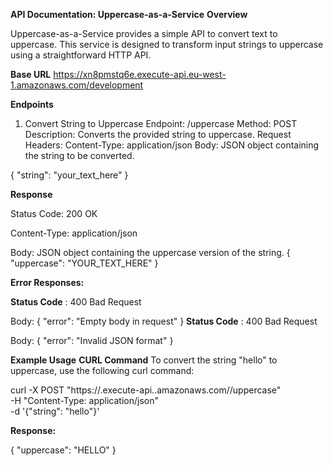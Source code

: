 **API Documentation: Uppercase-as-a-Service**
**Overview**

Uppercase-as-a-Service provides a simple API to convert text to uppercase. This service is designed to transform input strings to uppercase using a straightforward HTTP API.

**Base URL**
https://xn8pmstq6e.execute-api.eu-west-1.amazonaws.com/development

**Endpoints**
1. Convert String to Uppercase
Endpoint: /uppercase
Method: POST
Description: Converts the provided string to uppercase.
Request
Headers:
Content-Type: application/json
Body: JSON object containing the string to be converted.

{
  "string": "your_text_here"
}

**Response**

Status Code: 200 OK

Content-Type: application/json

Body: JSON object containing the uppercase version of the string.
{
  "uppercase": "YOUR_TEXT_HERE"
}

**Error Responses:**

**Status Code** : 400 Bad Request

Body:
{
  "error": "Empty body in request"
}
**Status Code** : 400 Bad Request

Body:
{
  "error": "Invalid JSON format"
}

**Example Usage**
**CURL Command**
To convert the string "hello" to uppercase, use the following curl command:

curl -X POST "https://<api-id>.execute-api.<region>.amazonaws.com/<stage>/uppercase" \
     -H "Content-Type: application/json" \
     -d '{"string": "hello"}'

**Response:**

{
  "uppercase": "HELLO"
}

